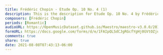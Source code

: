 ```yaml
---
title: Frédéric Chopin - Etude Op. 10 No. 4 (1)
description: This is the description for Etude Op. 10 No. 4 by Frédéric Chopin
composers: [Frédéric Chopin]
periods: [Romantic]
audioURL: https://OpenMusicDataset.github.io/Maestro/maestro-v3.0.0/2013/ORIG-MIDI_02_7_6_13_Group__MID--AUDIO_08_R1_2013_wav--3.midi
formURL: https://docs.google.com/forms/d/e/1FAIpQLSdCJgRGcfYgHj0GVtOZju_5FA5RwIQ4R3KXMh8cqA-p_-WAaQ/viewform
comments: true
share: true
date: 2021-08-08T07:43:13-06:00
---
```

